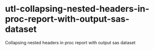 # utl-collapsing-nested-headers-in-proc-report-with-output-sas-dataset
Collapsing nested headers in proc report with output sas dataset
